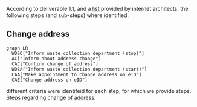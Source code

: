 
According to deliverable 1.1, and a [list](https://docs.google.com/spreadsheets/d/1Iw6w3Espwbw-tIvofDcL7SwahDAh7Hf3VDcaod190r0/edit#gid=836388458) 
provided by internet architects, the following steps (and sub-steps) where identified:

## Change address

```mermaid
graph LR
  WDSO["Inform waste collection department (stop)"]
  AC["Inform about address change"]
  CAC["Confirm change of address"]
  WDSA["Inform waste collection department (start)"]
  CAA["Make appointment to change address on eID"]
  CAE["Change address on eID"]

```
different criteria were identifeid for each step, for which we provide steps.
[Steps regarding change of address](./change-address.ttl).

